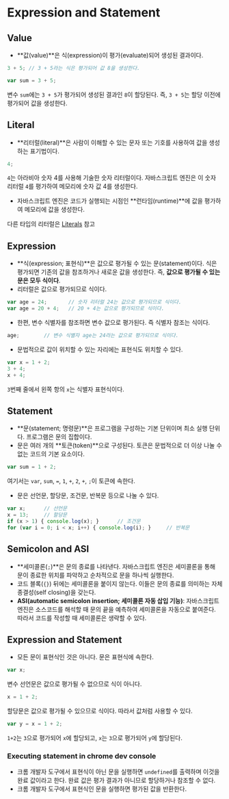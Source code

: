 # Expression and Statement

## Value

- **값(value)**은 식(expression)이 평가(evaluate)되어 생성된 결과이다. 

```js
3 + 5; // 3 + 5라는 식은 평가되어 값 8을 생성한다.
```

```javascript
var sum = 3 + 5;
```

변수 `sum`에는 `3 + 5`가 평가되어 생성된 결과인 `8`이 할당된다. 즉, `3 + 5`는 할당 이전에 평가되어 값을 생성한다.



## Literal

- **리터럴(literal)**은 사람이 이해할 수 있는 문자 또는 기호를 사용하여 값을 생성하는 표기법이다.

```javascript
4;
```

`4`는 아라비아 숫자 4를 사용해  기술한 숫자 리터럴이다. 자바스크립트 엔진은 이 숫자 리터럴 `4`를 평가하여 메모리에 숫자 값 4를 생성한다.

- 자바스크립트 엔진은 코드가 실행되는 시점인 **런타임(runtime)**에 값을 평가하여 메모리에 값을 생성한다.



다른 타입의 리터럴은 [Literals](https://github.com/leegwae/study-javascript/blob/main/Literals.md) 참고



## Expression

- **식(expression; 표현식)**은 값으로 평가될 수 있는 문(statement)이다. 식은 평가되면 기존의 값을 참조하거나 새로운 값을 생성한다. 즉, **값으로 평가될 수 있는 문은 모두 식이다**.
- 리터럴은 값으로 평가되므로 식이다.

```js
var age = 24;		// 숫자 리터럴 24는 값으로 평가되므로 식이다.
var age = 20 + 4;	// 20 + 4는 값으로 평가되므로 식이다.
```

- 한편, 변수 식별자를 참조하면 변수 값으로 평가된다. 즉 식별자 참조는 식이다.

```js
age;		// 변수 식별자 age는 24라는 값으로 평가되므로 식이다.
```

- 문법적으로 값이 위치할 수 있는 자리에는 표현식도 위치할 수 있다.

```js
var x = 1 + 2;
3 + 4;
x + 4;
```

`3`번째 줄에서 왼쪽 항의 `x`는 식별자 표현식이다.



## Statement

- **문(statement; 명령문)**은 프로그램을 구성하는 기본 단위이며 최소 실행 단위다. 프로그램은 문의 집합이다.
- 문은 여러 개의 **토큰(token)**으로 구성된다. 토큰은 문법적으로 더 이상 나눌 수 없는 코드의 기본 요소이다.

```js
var sum = 1 + 2;
```

여기서는 `var`, `sum`, `=`, `1`, `+`, `2`, `+`, `;`이 토큰에 속한다.

- 문은 선언문, 할당문, 조건문, 반복문 등으로 나눌 수 있다.

```js
var x;		// 선언문
x = 13;		// 할당문
if (x > 1) { console.log(x); }		// 조건문
for (var i = 0; i < x; i++) { console.log(i); }		// 반복문
```



## Semicolon and ASI

- **세미콜론(`;`)**은 문의 종료를 나타낸다. 자바스크립트 엔진은 세미콜론을 통해 문이 종료한 위치를 파악하고 순차적으로 문을 하나씩 실행한다.
- 코드 블록(`{}`) 뒤에는 세미콜론을 붙이지 않는다. 이들은 문의 종료를 의미하는 자체 종결성(self closing)을 갖는다.
- **ASI(automatic semicolon insertion; 세미콜론 자동 삽입 기능)**: 자바스크립트 엔진은 소스코드를 해석할 때 문의 끝을 예측하여 세미콜론을 자동으로 붙여준다. 따라서 코드를 작성할 때 세미콜론은 생략할 수 있다.



## Expression and Statement

- 모든 문이 표현식인 것은 아니다. 문은 표현식에 속한다.

```js
var x;
```

변수 선언문은 값으로 평가될 수 없으므로 식이 아니다.

```js
x = 1 + 2;
```

할당문은 값으로 평가될 수 있으므로 식이다. 따라서 값처럼 사용할 수 있다.

```js
var y = x = 1 + 2;
```

`1+2`는 `3`으로 평가되어 `x`에 할당되고, `x`는 `3`으로 평가되어 `y`에 할당된다.



### Executing statement in chrome dev console

- 크롬 개발자 도구에서 표현식이 아닌 문을 실행하면 `undefined`를 출력하며 이것을 완료 값이라고 한다. 완료 값은 평가 결과가 아니므로 할당하거나 참조할 수 없다.
- 크롬 개발자 도구에서 표현식인 문을 실행하면 평가된 값을 반환한다.